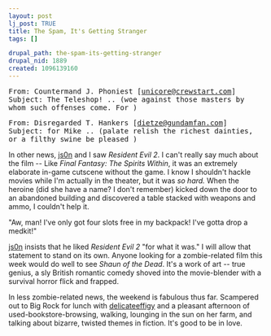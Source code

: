 ```yaml
--- 
layout: post
lj_post: TRUE
title: The Spam, It's Getting Stranger
tags: []

drupal_path: the-spam-its-getting-stranger
drupal_nid: 1889
created: 1096139160
---
```

<tt>From: Countermand J. Phoniest [unicore@crewstart.com]
Subject: The Teleshop! .. (woe against those masters by whom such offenses come. For )</tt>

<tt>From: Disregarded T. Hankers [dietze@gundamfan.com]
Subject: for Mike .. (palate relish the richest dainties, or a filthy swine be pleased )</tt>

In other news, <a href="http://js0n.livejournal.com">js0n</a> and I saw <i>Resident Evil 2</i>. I can't really say much about the film -- Like <i>Final Fantasy: The Spirits Within</i>, it was an extremely elaborate in-game cutscene without the game. I know I shouldn't hackle movies while I'm actually in the theater, but it was <i>so hard.</i> When the heroine (did she have a name? I don't remember) kicked down the door to an abandoned building and discovered a table stacked with weapons and ammo, I couldn't help it.

"Aw, man! I've only got four slots free in my backpack! I've gotta drop a medkit!"

<a href="http://js0n.livejournal.com">js0n</a> insists that he liked <i>Resident Evil 2</i> "for what it was." I will allow that statement to stand on its own. Anyone looking for a zombie-related film this week would do well to see <i>Shaun of the Dead</i>. It's a work of art -- true genius, a sly British romantic comedy shoved into the movie-blender with a survival horror flick and frapped.

In less zombie-related news, the weekend is fabulous thus far. Scampered out to Big Rock for lunch with <a href="http://delicateeffigy.livejournal.com">delicateeffigy</a> and a pleasant afternoon of used-bookstore-browsing, walking, lounging in the sun on her farm, and talking about bizarre, twisted themes in fiction. It's good to be in love.
